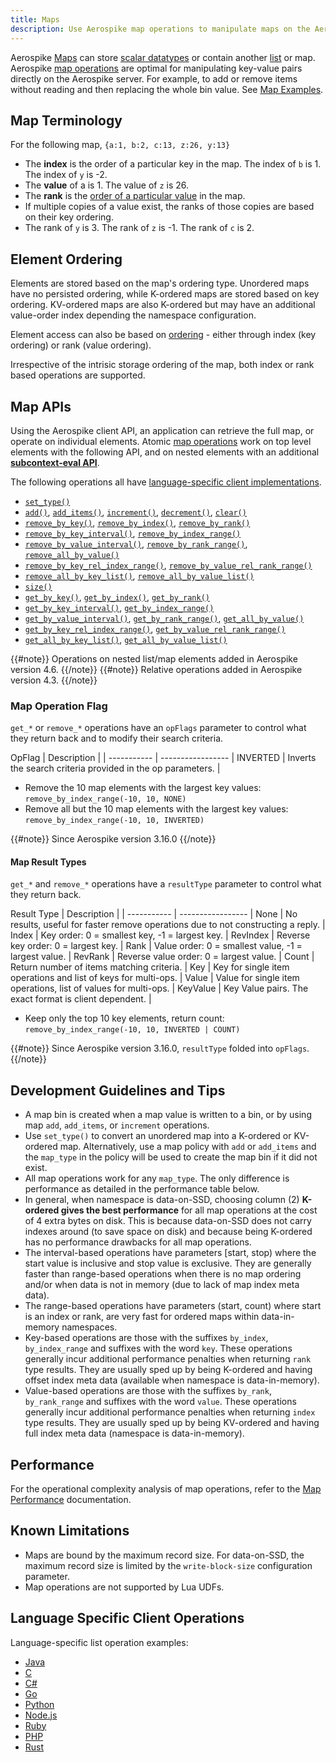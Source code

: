 ```yaml
---
title: Maps
description: Use Aerospike map operations to manipulate maps on the Aerospike server.
---
```


Aerospike [Maps](https://en.wikipedia.org/wiki/Associative_array)  can store [scalar datatypes](/docs/guide/data-types.html#basic-types) or contain another [list](/docs/guide/cdt-list.html) or map.
Aerospike [map operations](/docs/guide/cdt-map-ops.html) are optimal for manipulating key-value pairs directly on the Aerospike server. For example, to add or remove items without reading and then replacing the whole bin value. See [Map Examples](/docs/guide/cdt-map-examples.html).

## Map Terminology

For the following map, `{a:1, b:2, c:13, z:26, y:13}`

 * The **index** is the order of a particular key in the map. The index of `b` is 1. The index of `y` is -2.
 * The **value** of a is 1. The value of `z` is 26.
 * The **rank** is the [order of a particular value](/docs/guide/cdt-ordering.html) in the map.
 * If multiple copies of a value exist, the ranks of those copies are based on their key ordering.
 * The rank of `y` is 3. The rank of `z` is -1. The rank of `c` is 2.

## Element Ordering

Elements are stored based on the map's ordering type. Unordered maps have no persisted ordering, while K-ordered maps are stored based on key ordering. KV-ordered maps are also K-ordered but may have an additional value-order index depending the namespace configuration.

Element access can also be based on [ordering](/docs/guide/cdt-ordering.html) - either through index (key ordering) or rank (value ordering).

Irrespective of the intrisic storage ordering of the map, both index or rank based operations are supported.

## Map APIs

Using the Aerospike client API, an application can retrieve the full map, or operate on individual elements. Atomic [map  operations](/docs/guide/cdt-map-ops.html) work on top level elements with the following API, and on nested elements with an additional **[subcontext-eval API](/docs/guide/cdt-context.html)**.

The following operations all have [language-specific client implementations](/docs/guide/cdt-map.html#language-specific-client-operations).

* [`set_type()`](/docs/guide/cdt-map-ops.html#setType)
* [`add()`](/docs/guide/cdt-map-ops.html#add), [`add_items()`](/docs/guide/cdt-map-ops.html#addItems), [`increment()`](/docs/guide/cdt-map-ops.html#incr), [`decrement()`](/docs/guide/cdt-map-ops.html#incr), [`clear()`](/docs/guide/cdt-map-ops.html#clear)
* [`remove_by_key()`](/docs/guide/cdt-map-ops.html#removeByKey), [`remove_by_index()`](/docs/guide/cdt-map-ops.html#RemoveByIndex), [`remove_by_rank()`](/docs/guide/cdt-map-ops.html#removeByRank)
* [`remove_by_key_interval()`](/docs/guide/cdt-map-ops.html#removeByKeyInterval), [`remove_by_index_range()`](/docs/guide/cdt-map-ops.html#removeByIndexRange)
* [`remove_by_value_interval()`](/docs/guide/cdt-map-ops.html#removeByValueInterval), [`remove_by_rank_range()`](/docs/guide/cdt-map-ops.html#removeByRankRange), [`remove_all_by_value()`](/docs/guide/cdt-map-ops.html#removeAllByValue)
* [`remove_by_key_rel_index_range()`](/docs/guide/cdt-map-ops.html#removeByKeyRelIndexRange), [`remove_by_value_rel_rank_range()`](/docs/guide/cdt-map-ops.html#removeByValueRelRankRange)
* [`remove_all_by_key_list()`](/docs/guide/cdt-map-ops.html#removeAllByKeyList), [`remove_all_by_value_list()`](/docs/guide/cdt-map-ops.html#removeAllByValueList)
* [`size()`](/docs/guide/cdt-map-ops.html#size)
* [`get_by_key()`](/docs/guide/cdt-map-ops.html#getByKey), [`get_by_index()`](/docs/guide/cdt-map-ops.html#getByIndex), [`get_by_rank()`](/docs/guide/cdt-map-ops.html#getByRank)
* [`get_by_key_interval()`](/docs/guide/cdt-map-ops.html#getByKeyInterval), [`get_by_index_range()`](/docs/guide/cdt-map-ops.html#getByIndexRange)
* [`get_by_value_interval()`](/docs/guide/cdt-map-ops.html#getByValueInterval), [`get_by_rank_range()`](/docs/guide/cdt-map-ops.html#getByRankRange), [`get_all_by_value()`](/docs/guide/cdt-map-ops.html#getAllByValue)
* [`get_by_key_rel_index_range()`](/docs/guide/cdt-map-ops.html#getByKeyRelIndexRange), [`get_by_value_rel_rank_range()`](/docs/guide/cdt-map-ops.html#getByValueRelRankRange)
* [`get_all_by_key_list()`](/docs/guide/cdt-map-ops.html#getAllByKeyList), [`get_all_by_value_list()`](/docs/guide/cdt-map-ops.html#getAllByValueList)

{{#note}}
Operations on nested list/map elements added in Aerospike version 4.6.
{{/note}}
{{#note}}
Relative operations added in Aerospike version 4.3.
{{/note}}

### Map Operation Flag
<a name="opFlag"></a>

`get_*` or `remove_*` operations have an `opFlags` parameter to control what they return back and to modify their search criteria.

OpFlag	    | Description 	  | |
-----------	| ----------------- |
INVERTED	| Inverts the search criteria provided in the op parameters.	|

- Remove the 10 map elements with the largest key values: `remove_by_index_range(-10, 10, NONE)`
- Remove all but the 10 map elements with the largest key values: `remove_by_index_range(-10, 10, INVERTED)`

{{#note}}
Since Aerospike version 3.16.0
{{/note}}

#### Map Result Types
<a name="resultType"></a>
`get_*` and `remove_*` operations have a `resultType` parameter to control what they return back.

Result Type | Description 	  | |
-----------	| ----------------- |
None		| No results, useful for faster remove operations due to not constructing a reply.	|
Index		| Key order: 0 = smallest key, -1 = largest key.  	  	 	 		|
RevIndex	| Reverse key order: 0 = largest key.								|
Rank		| Value order: 0 = smallest value, -1 = largest value.				|
RevRank		| Reverse value order: 0 = largest value.							|
Count		| Return number of items matching criteria.							|
Key			| Key for single item operations and list of keys for multi-ops.	|
Value		| Value for single item operations, list of values for multi-ops.	|
KeyValue	| Key Value pairs. The exact format is client dependent.			|

- Keep only the top 10 key elements, return count: `remove_by_index_range(-10, 10, INVERTED | COUNT)`

{{#note}}
Since Aerospike version 3.16.0, `resultType` folded into `opFlags`.
{{/note}}

## Development Guidelines and Tips

- A map bin is created when a map value is written to a bin, or by using map `add`, `add_items`, or `increment` operations.
- Use `set_type()` to convert an unordered map into a K-ordered or KV-ordered map. Alternatively, use a map policy with `add` or `add_items` and the `map_type` in the policy will be used to create the map bin if it did not exist.
- All map operations work for any `map_type`. The only difference is performance as detailed in the performance table below.
- In general, when namespace is data-on-SSD, choosing column (2) **K-ordered gives the best performance** for all map operations at the cost of 4 extra bytes on disk. This is because data-on-SSD does not carry indexes around (to save space on disk) and because being K-ordered has no performance drawbacks for all map operations.
- The interval-based operations have parameters [start, stop) where the start value is inclusive and stop value is exclusive. They are generally faster than range-based operations when there is no map ordering and/or when data is not in memory (due to lack of map index meta data).
- The range-based operations have parameters (start, count) where start is an index or rank, are very fast for ordered maps within data-in-memory namespaces.
- Key-based operations are those with the suffixes `by_index`, `by_index_range` and suffixes with the word `key`. These operations generally incur additional performance penalties when returning `rank` type results. They are usually sped up by being K-ordered and having offset index meta data (available when namespace is data-in-memory).
- Value-based operations are those with the suffixes `by_rank`, `by_rank_range` and suffixes with the word `value`. These operations generally incur additional performance penalties when returning `index` type results. They are usually sped up by being KV-ordered and having full index meta data (namespace is data-in-memory).

## Performance

For the operational complexity analysis of map operations, refer to the [Map Performance](/docs/guide/cdt-map-performance.html) documentation.


## Known Limitations

- Maps are bound by the maximum record size. For data-on-SSD, the maximum record size is limited by the `write-block-size` configuration parameter.
- Map operations are not supported by Lua UDFs.

## Language Specific Client Operations

Language-specific list operation examples:

* [Java](https://github.com/aerospike/aerospike-client-java/tree/master/client/src/com/aerospike/client/cdt)
* [C](https://github.com/aerospike/aerospike-client-c/blob/master/examples/basic_examples/list/src/main/example.c)
* [C#](https://github.com/aerospike/aerospike-client-csharp/tree/master/Framework/AerospikeDemo)
* [Go](https://github.com/aerospike/aerospike-client-go/tree/master/examples)
* [Python](https://github.com/aerospike/aerospike-client-python/tree/master/examples)
* [Node.js](https://github.com/aerospike/aerospike-client-nodejs/tree/master/examples)
* [Ruby](https://github.com/aerospike/aerospike-client-ruby/tree/master/examples)
* [PHP](https://github.com/aerospike/aerospike-client-php/tree/master/examples)
* [Rust](https://github.com/aerospike/aerospike-client-rust/)
